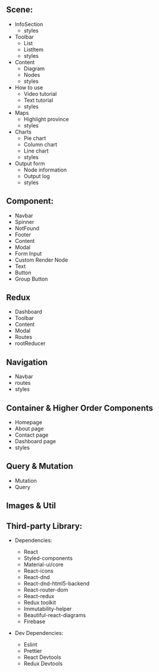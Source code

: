 ## Scene:

- InfoSection
  - styles
- Toolbar
  - List
  - ListItem
  - styles
- Content
  - Diagram
  - Nodes
  - styles
- How to use
  - Video tutorial
  - Text tutorial
  - styles
- Maps
  - Highlight province
  - styles
- Charts
  - Pie chart
  - Column chart
  - Line chart
  - styles
- Output form
  - Node information
  - Output log
  - styles

## Component:

- Navbar
- Spinner
- NotFound
- Footer
- Content
- Modal
- Form Input
- Custom Render Node
- Text
- Button
- Group Button

## Redux

- Dashboard
- Toolbar
- Content
- Modal
- Routes
- rootReducer

## Navigation

- Navbar
- routes
- styles

## Container & Higher Order Components

- Homepage
- About page
- Contact page
- Dashboard page
- styles

## Query & Mutation

- Mutation
- Query

## Images & Util

## Third-party Library:

- Dependencies:

  - React
  - Styled-components
  - Material-ui/core
  - React-icons
  - React-dnd
  - React-dnd-html5-backend
  - React-router-dom
  - React-redux
  - Redux toolkit
  - Immutability-helper
  - Beautiful-react-diagrams
  - Firebase

- Dev Dependencies:
  - Eslint
  - Prettier
  - React Devtools
  - Redux Devtools
